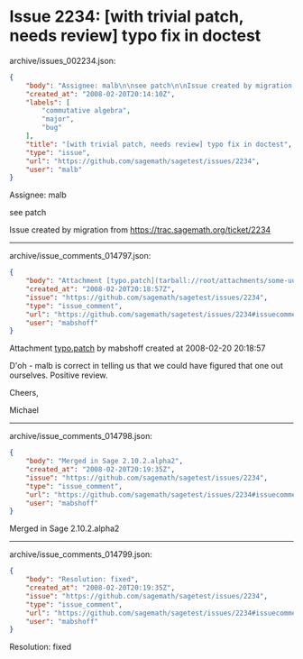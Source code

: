 # Issue 2234: [with trivial patch, needs review] typo fix in doctest

archive/issues_002234.json:
```json
{
    "body": "Assignee: malb\n\nsee patch\n\nIssue created by migration from https://trac.sagemath.org/ticket/2234\n\n",
    "created_at": "2008-02-20T20:14:10Z",
    "labels": [
        "commutative algebra",
        "major",
        "bug"
    ],
    "title": "[with trivial patch, needs review] typo fix in doctest",
    "type": "issue",
    "url": "https://github.com/sagemath/sagetest/issues/2234",
    "user": "malb"
}
```
Assignee: malb

see patch

Issue created by migration from https://trac.sagemath.org/ticket/2234





---

archive/issue_comments_014797.json:
```json
{
    "body": "Attachment [typo.patch](tarball://root/attachments/some-uuid/ticket2234/typo.patch) by mabshoff created at 2008-02-20 20:18:57\n\nD'oh - malb is correct in telling us that we could have figured that one out ourselves. Positive review.\n\nCheers,\n\nMichael",
    "created_at": "2008-02-20T20:18:57Z",
    "issue": "https://github.com/sagemath/sagetest/issues/2234",
    "type": "issue_comment",
    "url": "https://github.com/sagemath/sagetest/issues/2234#issuecomment-14797",
    "user": "mabshoff"
}
```

Attachment [typo.patch](tarball://root/attachments/some-uuid/ticket2234/typo.patch) by mabshoff created at 2008-02-20 20:18:57

D'oh - malb is correct in telling us that we could have figured that one out ourselves. Positive review.

Cheers,

Michael



---

archive/issue_comments_014798.json:
```json
{
    "body": "Merged in Sage 2.10.2.alpha2",
    "created_at": "2008-02-20T20:19:35Z",
    "issue": "https://github.com/sagemath/sagetest/issues/2234",
    "type": "issue_comment",
    "url": "https://github.com/sagemath/sagetest/issues/2234#issuecomment-14798",
    "user": "mabshoff"
}
```

Merged in Sage 2.10.2.alpha2



---

archive/issue_comments_014799.json:
```json
{
    "body": "Resolution: fixed",
    "created_at": "2008-02-20T20:19:35Z",
    "issue": "https://github.com/sagemath/sagetest/issues/2234",
    "type": "issue_comment",
    "url": "https://github.com/sagemath/sagetest/issues/2234#issuecomment-14799",
    "user": "mabshoff"
}
```

Resolution: fixed
